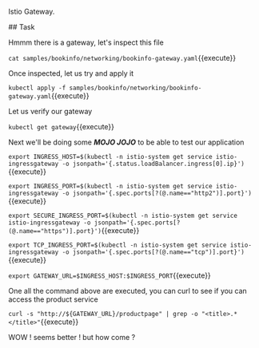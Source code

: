 Istio Gateway.

## Task

Hmmm there is a gateway, let's inspect this file 

`cat samples/bookinfo/networking/bookinfo-gateway.yaml`{{execute}}

Once inspected, let us try and apply it

`kubectl apply -f samples/bookinfo/networking/bookinfo-gateway.yaml`{{execute}}

Let us verify our gateway

`kubectl get gateway`{{execute}}

Next we'll be doing some **_MOJO JOJO_** to be able to test our application

`export INGRESS_HOST=$(kubectl -n istio-system get service istio-ingressgateway -o jsonpath='{.status.loadBalancer.ingress[0].ip}')`{{execute}}

`export INGRESS_PORT=$(kubectl -n istio-system get service istio-ingressgateway -o jsonpath='{.spec.ports[?(@.name=="http2")].port}')`{{execute}}

`export SECURE_INGRESS_PORT=$(kubectl -n istio-system get service istio-ingressgateway -o jsonpath='{.spec.ports[?(@.name=="https")].port}')`{{execute}}

`export TCP_INGRESS_PORT=$(kubectl -n istio-system get service istio-ingressgateway -o jsonpath='{.spec.ports[?(@.name=="tcp")].port}')`{{execute}}

`export GATEWAY_URL=$INGRESS_HOST:$INGRESS_PORT`{{execute}}

One all the command above are executed, you can curl to see if you can access the product service

`curl -s "http://${GATEWAY_URL}/productpage" | grep -o "<title>.*</title>"`{{execute}}

WOW ! seems better ! but how come ?
